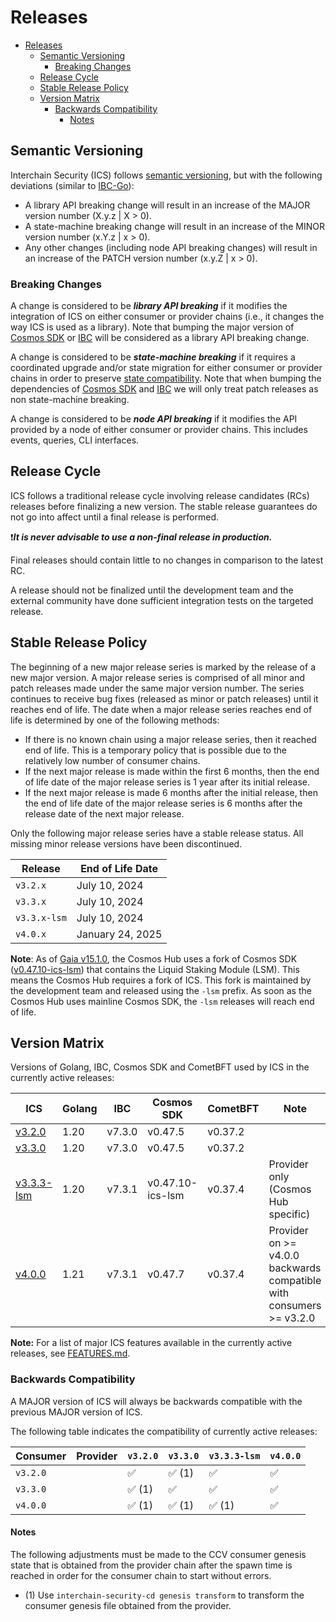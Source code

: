 # Releases

- [Releases](#releases)
  - [Semantic Versioning](#semantic-versioning)
    - [Breaking Changes](#breaking-changes)
  - [Release Cycle](#release-cycle)
  - [Stable Release Policy](#stable-release-policy)
  - [Version Matrix](#version-matrix)
    - [Backwards Compatibility](#backwards-compatibility)
      - [Notes](#notes)

## Semantic Versioning

Interchain Security (ICS) follows [semantic versioning](https://semver.org), but with the following deviations (similar to [IBC-Go](https://github.com/cosmos/ibc-go/blob/main/RELEASES.md)):

- A library API breaking change will result in an increase of the MAJOR version number (X.y.z | X > 0).
- A state-machine breaking change will result in an increase of the MINOR version number (x.Y.z | x > 0).
- Any other changes (including node API breaking changes) will result in an increase of the PATCH version number (x.y.Z | x > 0).

### Breaking Changes

A change is considered to be ***library API breaking*** if it modifies the integration of ICS on either consumer or provider chains (i.e., it changes the way ICS is used as a library).
Note that bumping the major version of [Cosmos SDK](https://github.com/cosmos/cosmos-sdk) or [IBC](https://github.com/cosmos/ibc-go) will be considered as a library API breaking change.

A change is considered to be ***state-machine breaking*** if it requires a coordinated upgrade and/or state migration for either consumer or provider chains in order to preserve [state compatibility](./STATE-COMPATIBILITY.md).
Note that when bumping the dependencies of [Cosmos SDK](https://github.com/cosmos/cosmos-sdk) and [IBC](https://github.com/cosmos/ibc-go) we will only treat patch releases as non state-machine breaking.

A change is considered to be ***node API breaking*** if it modifies the API provided by a node of either consumer or provider chains.
This includes events, queries, CLI interfaces.

## Release Cycle

ICS follows a traditional release cycle involving release candidates (RCs) releases before finalizing a new version.
The stable release guarantees do not go into affect until a final release is performed.

❗***It is never advisable to use a non-final release in production.***

Final releases should contain little to no changes in comparison to the latest RC.

A release should not be finalized until the development team and the external community have done sufficient integration tests on the targeted release.

## Stable Release Policy

The beginning of a new major release series is marked by the release of a new major version.
A major release series is comprised of all minor and patch releases made under the same major version number.
The series continues to receive bug fixes (released as minor or patch releases) until it reaches end of life.
The date when a major release series reaches end of life is determined by one of the following methods:

- If there is no known chain using a major release series, then it reached end of life.
  This is a temporary policy that is possible due to the relatively low number of consumer chains.
- If the next major release is made within the first 6 months, then the end of
  life date of the major release series is 1 year after its initial release.
- If the next major release is made 6 months after the initial release, then the
  end of life date of the major release series is 6 months after the release date
  of the next major release.

Only the following major release series have a stable release status.
All missing minor release versions have been discontinued.

| Release | End of Life Date |
|---------|------------------|
| `v3.2.x` | July 10, 2024 |
| `v3.3.x` | July 10, 2024 |
| `v3.3.x-lsm` | July 10, 2024 |
| `v4.0.x` | January 24, 2025 |

**Note**: As of [Gaia v15.1.0](https://github.com/cosmos/gaia/releases/tag/v15.1.0),
the Cosmos Hub uses a fork of Cosmos SDK ([v0.47.10-ics-lsm](https://github.com/cosmos/cosmos-sdk/releases/tag/v0.47.10-ics-lsm))
that contains the Liquid Staking Module (LSM).
This means the Cosmos Hub requires a fork of ICS.
This fork is maintained by the development team and released using the `-lsm` prefix.
As soon as the Cosmos Hub uses mainline Cosmos SDK, the `-lsm` releases will reach end of life.

## Version Matrix

Versions of Golang, IBC, Cosmos SDK and CometBFT used by ICS in the currently active releases:

| ICS | Golang | IBC | Cosmos SDK | CometBFT | Note |
|-----|--------|-----|------------|----------|------|
| [v3.2.0](https://github.com/cosmos/interchain-security/releases/tag/v3.2.0) | 1.20 | v7.3.0 | v0.47.5 | v0.37.2 |
| [v3.3.0](https://github.com/cosmos/interchain-security/releases/tag/v3.3.0) | 1.20 | v7.3.0 | v0.47.5 | v0.37.2 |
| [v3.3.3-lsm](https://github.com/cosmos/interchain-security/releases/tag/v3.3.3-lsm) | 1.20 | v7.3.1 | v0.47.10-ics-lsm | v0.37.4 | Provider only (Cosmos Hub specific) |
| [v4.0.0](https://github.com/cosmos/interchain-security/releases/tag/v4.0.0) | 1.21 | v7.3.1 | v0.47.7 | v0.37.4 | Provider on >= v4.0.0 backwards compatible with consumers >= v3.2.0 |

**Note:** For a list of major ICS features available in the currently active releases, see [FEATURES.md](./FEATURES.md).

### Backwards Compatibility

A MAJOR version of ICS will always be backwards compatible with the previous MAJOR version of ICS.

The following table indicates the compatibility of currently active releases:

| Consumer | Provider | `v3.2.0` | `v3.3.0` | `v3.3.3-lsm` | `v4.0.0` |
|----------|----------|----------|----------|--------------|----------|
| `v3.2.0` || ✅ | ✅ (1) | ✅ | ✅ |
| `v3.3.0` || ✅ (1) | ✅ | ✅ | ✅ |
| `v4.0.0` || ✅ (1)| ✅ (1)| ✅ (1) | ✅ |

#### Notes

The following adjustments must be made to the CCV consumer genesis state that is obtained from the provider chain after the spawn time is reached in order for the consumer chain to start without errors.

- (1) Use `interchain-security-cd genesis transform` to transform the consumer genesis file obtained from the provider.
